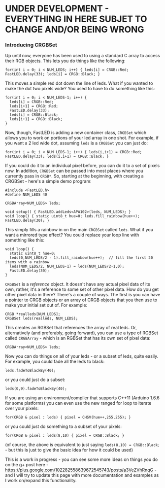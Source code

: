 # **UNDER DEVELOPMENT - EVERYTHING IN HERE SUBJET TO CHANGE AND/OR BEING WRONG**

### Introducing CRGBSet ###

Up until now, everyone has been used to using a standard C array to access their RGB objects.  This lets you do things like the following:

```
for(int i = 0; i < NUM_LEDS; i++) { leds[i] = CRGB::Red; FastLED.delay(33); leds[i] = CRGB::Black; }
```

This moves a simple red dot down the line of leds.  What if you wanted to make the dot two pixels wide?  You used to have to do something like this:

```
for(int i = 0; i < NUM_LEDS-1; i++) { 
  leds[i] = CRGB::Red; 
  leds[i+1] = CRGB::Red;
  FastLED.delay(33); 
  leds[i] = CRGB::Black; 
  leds[i+1] = CRGB::Black;
}
```

Now, though, FastLED is adding a new container class, ```CRGBSet``` which allows you to work on portions of your led array in one shot.  For example, if you want a 2 led wide dot, assuming ```leds``` is a ```CRGBSet``` you can just do:

```
for(int i = 0; i < NUM_LEDS-1; i++) { leds(i,i+1) = CRGB::Red; FastLED.delay(33); leds(i,i+1) = CRGB::Black; }
```

If you could do it to an individual pixel before, you can do it to a set of pixels now.  In addition, ```CRGBSet``` can be passed into most places where you currently pass in ```CRGB*```.  So, starting at the beginning, with creating a CRGBSet - here's a simple demo program:

```
#include <FastLED.h>
#define NUM_LEDS 40

CRGBArray<NUM_LEDS> leds;

void setup() { FastLED.addLeds<APA102>(leds, NUM_LEDS); }
void loop() { static uint8_t hue=0; leds.fill_rainbow(hue++); FastLED.delay(30); }
```

This simply fills a rainbow in on the main ```CRGBSet``` called ```leds```.  What if you want a mirrored type effect?  You could replace your loop line with something like this:

```
void loop() { 
  static uint8_t hue=0;
  leds(0,NUM_LEDS/2 - 1).fill_rainbow(hue++);  // fill the first 20 items with a rainbow
  leds(NUM_LEDS/2, NUM_LEDS-1) = leds(NUM_LEDS/2-1,0);
  FastLED.delay(30);
}
```

```CRGBSet``` is a _reference_ object.  It doesn't have any actual pixel data of its own, rather, it's a reference to some set of other pixel data.  How do you get other pixel data in there?  There's a couple of ways.  The first is you can have a pointer to CRGB objects or an array of CRGB objects that you then use to make your initial set out of.  For example:

```
CRGB *realleds[NUM_LEDS];
CRGBSet leds(realleds, NUM_LEDS);
```

This creates an RGBSet that references the array of real leds.  Or, alternatively (and preferably, going forward), you can use a type of RGBSet called ```CRGBArray``` - which is an RGBSet that has its own set of pixel data:

```
CRGBArray<NUM_LEDS> leds;
```

Now you can do things on all of your leds - or a subset of leds, quite easily.  For example, you could fade all the leds to black:

```
leds.fadeToBlackBy(40);
```

or you could just do a subset:

```
leds(0,9).fadeToBlackBy(40);
```

If you are using an environment/compiler that supports C++11 (Arduino 1.6.6 for some platforms) you can even use the new ranged for loop to iterate over your pixels:

```
for(CRGB & pixel : leds) { pixel = CHSV(hue++,255,255); }
```

or you could just do something to a subset of your pixels:

```
for(CRGB & pixel : leds(8,10) { pixel = CRGB::Black; } 
```

(of course, the above is equivalent to just saying ```leds(8,10) = CRGB::Black;``` - but this is just to give the basic idea for how it could be used)

This is a work in progress - you can see some more ideas on things you do on the g+ post here - https://plus.google.com/102282558639672545743/posts/a3VeZVhRnqG - and I will try to update this page with more documentation and examples as I work on/expand this functionality.